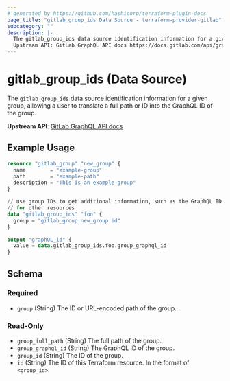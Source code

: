 ```yaml
---
# generated by https://github.com/hashicorp/terraform-plugin-docs
page_title: "gitlab_group_ids Data Source - terraform-provider-gitlab"
subcategory: ""
description: |-
  The gitlab_group_ids data source identification information for a given group, allowing a user to translate a full path or ID into the GraphQL ID of the group.
  Upstream API: GitLab GraphQL API docs https://docs.gitlab.com/api/graphql/reference/#querygroup
---
```


# gitlab_group_ids (Data Source)

The `gitlab_group_ids` data source identification information for a given group, allowing a user to translate a full path or ID into the GraphQL ID of the group.

**Upstream API**: [GitLab GraphQL API docs](https://docs.gitlab.com/api/graphql/reference/#querygroup)

## Example Usage

```terraform
resource "gitlab_group" "new_group" {
  name        = "example-group"
  path        = "example-path"
  description = "This is an example group"
}

// use group IDs to get additional information, such as the GraphQL ID
// for other resources
data "gitlab_group_ids" "foo" {
  group = "gitlab_group.new_group.id"
}

output "graphQL_id" {
  value = data.gitlab_group_ids.foo.group_graphql_id
}
```

<!-- schema generated by tfplugindocs -->
## Schema

### Required

- `group` (String) The ID or URL-encoded path of the group.

### Read-Only

- `group_full_path` (String) The full path of the group.
- `group_graphql_id` (String) The GraphQL ID of the group.
- `group_id` (String) The ID of the group.
- `id` (String) The ID of this Terraform resource. In the format of `<group_id>`.
